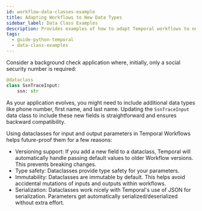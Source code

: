 ```yaml
---
id: workflow-data-classes-example
title: Adapting Workflows to New Data Types
sidebar_label: Data Class Examples
description: Provides examples of how to adapt Temporal workflows to new data types using data classes.
tags:
  - guide-python-temporal
  - data-class-examples
---
```


Consider a background check application where, initially, only a social security number is required:

```python
@dataclass
class SsnTraceInput:
    ssn: str
```

As your application evolves, you might need to include additional data types like phone number, first name, and last name. Updating the `SsnTraceInput` data class to include these new fields is straightforward and ensures backward compatibility.

Using dataclasses for input and output parameters in Temporal Workflows helps future-proof them for a few reasons:

- Versioning support: If you add a new field to a dataclass, Temporal will automatically handle passing default values to older Workflow versions. This prevents breaking changes.
- Type safety: Dataclasses provide type safety for your parameters.
- Immutability: Dataclasses are immutable by default. This helps avoid accidental mutations of inputs and outputs within workflows.
- Serialization: Dataclasses work nicely with Temporal's use of JSON for serialization. Parameters get automatically serialized/deserialized without extra effort.
